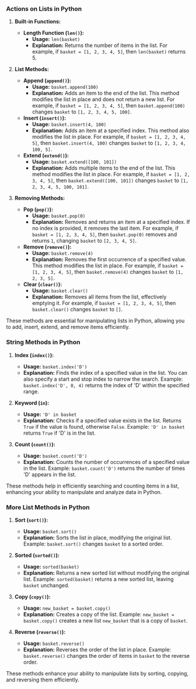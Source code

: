 

### **Actions on Lists in Python**

1. **Built-in Functions:**
   - **Length Function (`len()`):**
     - **Usage:** `len(basket)`
     - **Explanation:** Returns the number of items in the list. For example, if `basket = [1, 2, 3, 4, 5]`, then `len(basket)` returns 5.

2. **List Methods:**
   - **Append (`append()`):**
     - **Usage:** `basket.append(100)`
     - **Explanation:** Adds an item to the end of the list. This method modifies the list in place and does not return a new list. For example, if `basket = [1, 2, 3, 4, 5]`, then `basket.append(100)` changes `basket` to `[1, 2, 3, 4, 5, 100]`.
   - **Insert (`insert()`):**
     - **Usage:** `basket.insert(4, 100)`
     - **Explanation:** Adds an item at a specified index. This method also modifies the list in place. For example, if `basket = [1, 2, 3, 4, 5]`, then `basket.insert(4, 100)` changes `basket` to `[1, 2, 3, 4, 100, 5]`.
   - **Extend (`extend()`):**
     - **Usage:** `basket.extend([100, 101])`
     - **Explanation:** Adds multiple items to the end of the list. This method modifies the list in place. For example, if `basket = [1, 2, 3, 4, 5]`, then `basket.extend([100, 101])` changes `basket` to `[1, 2, 3, 4, 5, 100, 101]`.

3. **Removing Methods:**
   - **Pop (`pop()`):**
     - **Usage:** `basket.pop(0)`
     - **Explanation:** Removes and returns an item at a specified index. If no index is provided, it removes the last item. For example, if `basket = [1, 2, 3, 4, 5]`, then `basket.pop(0)` removes and returns `1`, changing `basket` to `[2, 3, 4, 5]`.
   - **Remove (`remove()`):**
     - **Usage:** `basket.remove(4)`
     - **Explanation:** Removes the first occurrence of a specified value. This method modifies the list in place. For example, if `basket = [1, 2, 3, 4, 5]`, then `basket.remove(4)` changes `basket` to `[1, 2, 3, 5]`.
   - **Clear (`clear()`):**
     - **Usage:** `basket.clear()`
     - **Explanation:** Removes all items from the list, effectively emptying it. For example, if `basket = [1, 2, 3, 4, 5]`, then `basket.clear()` changes `basket` to `[]`.

These methods are essential for manipulating lists in Python, allowing you to add, insert, extend, and remove items efficiently.

### **String Methods in Python**

1. **Index (`index()`):**
   - **Usage:** `basket.index('D')`
   - **Explanation:** Finds the index of a specified value in the list. You can also specify a start and stop index to narrow the search. Example: `basket.index('D', 0, 4)` returns the index of 'D' within the specified range.

2. **Keyword (`in`):**
   - **Usage:** `'D' in basket`
   - **Explanation:** Checks if a specified value exists in the list. Returns `True` if the value is found, otherwise `False`. Example: `'D' in basket` returns `True` if 'D' is in the list.

3. **Count (`count()`):**
   - **Usage:** `basket.count('D')`
   - **Explanation:** Counts the number of occurrences of a specified value in the list. Example: `basket.count('D')` returns the number of times 'D' appears in the list.

These methods help in efficiently searching and counting items in a list, enhancing your ability to manipulate and analyze data in Python.

### **More List Methods in Python**

1. **Sort (`sort()`):**
   - **Usage:** `basket.sort()`
   - **Explanation:** Sorts the list in place, modifying the original list. Example: `basket.sort()` changes `basket` to a sorted order.

2. **Sorted (`sorted()`):**
   - **Usage:** `sorted(basket)`
   - **Explanation:** Returns a new sorted list without modifying the original list. Example: `sorted(basket)` returns a new sorted list, leaving `basket` unchanged.

3. **Copy (`copy()`):**
   - **Usage:** `new_basket = basket.copy()`
   - **Explanation:** Creates a copy of the list. Example: `new_basket = basket.copy()` creates a new list `new_basket` that is a copy of `basket`.

4. **Reverse (`reverse()`):**
   - **Usage:** `basket.reverse()`
   - **Explanation:** Reverses the order of the list in place. Example: `basket.reverse()` changes the order of items in `basket` to the reverse order.

These methods enhance your ability to manipulate lists by sorting, copying, and reversing them efficiently.





